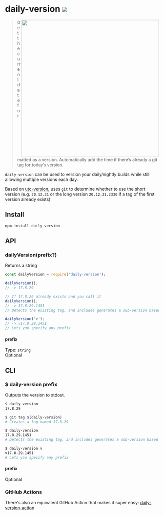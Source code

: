 # daily-version [![][badge-gzip]][link-bundlephobia]

[badge-gzip]: https://img.shields.io/bundlephobia/minzip/daily-version.svg?label=gzipped
[link-bundlephobia]: https://bundlephobia.com/result?p=daily-version

<img align="right" width="450" src="https://user-images.githubusercontent.com/1402241/83365591-7c64c200-a3a9-11ea-952e-3313c74b844f.png">

> Get the current date formatted as a version. Automatically add the time if there’s already a git tag for today’s version.

`daily-version` can be used to version your daily/nightly builds while still allowing multiple versions each day.

Based on [utc-version](https://github.com/LinusU/utc-version), uses `git` to determine whether to use the short version (e.g. `20.12.31` or the long version `20.12.31.2330` if a tag of the first version already exists)

## Install

```sh
npm install daily-version
```

## API

### dailyVersion(prefix?)

Returns a string

```js
const dailyVersion = require('daily-version');

dailyVersion();
// -> 17.8.29

// If 17.8.29 already exists and you call it
dailyVersion();
// -> 17.8.29.1451
// Detects the existing tag, and includes generates a sub-version based on the hours/seconds

dailyVersion('v');
// -> v17.8.29.1451
// Lets you specify any prefix
```

#### prefix

Type: `string`<br>
Optional

## CLI

### \$ daily-version prefix

Outputs the version to stdout.

```sh
$ daily-version
17.8.29

$ git tag $(daily-version)
# Creates a tag named 17.8.29

$ daily-version
17.8.29.1451
# Detects the existing tag, and includes generates a sub-version based on the hours/seconds

$ daily-version v
v17.8.29.1451
# Lets you specify any prefix
```

#### prefix

Optional

### GitHub Actions

There's also an equivalent GitHub Action that makes it super easy: [daily-version-action](https://github.com/fregante/daily-version-action)
